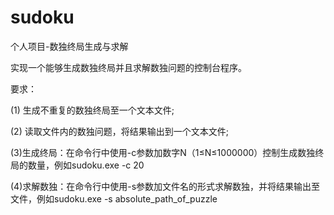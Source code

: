 # sudoku
个人项目-数独终局生成与求解

实现一个能够生成数独终局并且求解数独问题的控制台程序。

要求： 

(1) 生成不重复的数独终局至一个文本文件; 

(2) 读取文件内的数独问题，将结果输出到一个文本文件;

(3)生成终局：在命令行中使用-c参数加数字N（1≤N≤1000000）控制生成数独终局的数量，例如sudoku.exe -c 20 

(4)求解数独：在命令行中使用-s参数加文件名的形式求解数独，并将结果输出至文件，例如sudoku.exe -s absolute_path_of_puzzle

